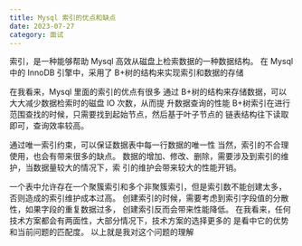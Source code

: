 ```yaml
---
title: Mysql 索引的优点和缺点
date: 2023-07-27
category: 面试
---
```


索引，是一种能够帮助 Mysql 高效从磁盘上检索数据的一种数据结构。 在 Mysql 中的 InnoDB 引擎中，采用了 B+树的结构来实现索引和数据的存储

在我看来，Mysql 里面的索引的优点有很多 通过 B+树的结构来存储数据，可以大大减少数据检索时的磁盘 IO 次数，从而提 升数据查询的性能 B+树索引在进行范围查找的时候，只需要找到起始节点，然后基于叶子节点的 链表结构往下读取即可，查询效率较高。

通过唯一索引约束，可以保证数据表中每一行数据的唯一性 当然，索引的不合理使用，也会有带来很多的缺点。 数据的增加、修改、删除，需要涉及到索引的维护，当数据量较大的情况下，索 引的维护会带来较大的性能开销。

一个表中允许存在一个聚簇索引和多个非聚簇索引，但是索引数不能创建太多， 否则造成的索引维护成本过高。 创建索引的时候，需要考虑到索引字段值的分散性，如果字段的重复数据过多， 创建索引反而会带来性能降低。 在我看来，任何技术方案都会有两面性，大部分情况下，技术方案的选择更多的 是看中它的优势和当前问题的匹配度。 以上就是我对这个问题的理解


